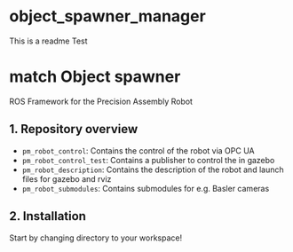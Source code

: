 # object_spawner_manager

This is a readme Test
# match Object spawner

ROS Framework for the Precision Assembly Robot
## 1. Repository overview
* `pm_robot_control`: Contains the control of the robot via OPC UA
* `pm_robot_control_test`: Contains a publisher to control the in gazebo
* `pm_robot_description`: Contains the description of the robot and launch files for gazebo and rviz
* `pm_robot_submodules`: Contains submodules for e.g. Basler cameras

## 2. Installation 
Start by changing directory to your workspace!
